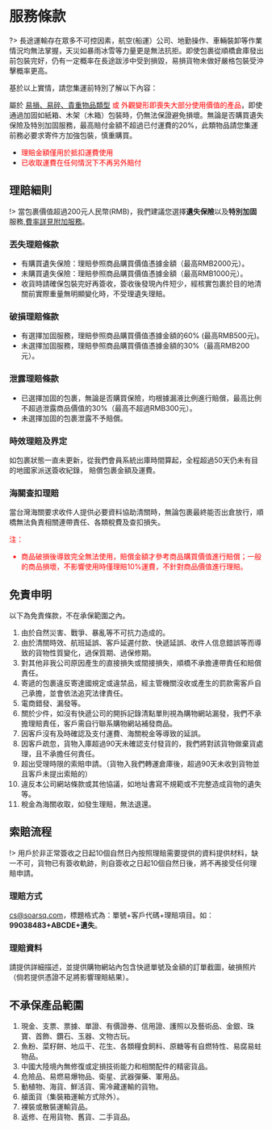 # 服務條款
?> 長途運輸存在眾多不可控因素，航空(船運）公司、地勤操作、車輛裝卸等作業情況均無法掌握，天災如暴雨冰雪等力量更是無法抗拒。即使包裹從順橋倉庫發出前包裝完好，仍有一定概率在長途跋涉中受到損毀，易損貨物未做好嚴格包裝受沖擊概率更高。

基於以上實情，請您集運前特別了解以下內容：

屬於&nbsp;[易損、易碎、貴重物品類型](https://www.sf-express.com/HK/ZF/dynamic_function/more/Types_of_Vulnerable_Fragile_Valuable_Item/)<font color="red">&nbsp;或&nbsp;外觀變形即喪失大部分使用價值的產品</font>，即使通過加固如紙箱、木架（木箱）包裝時，仍無法保證避免損壞。無論是否購買遺失保險及特別加固服務，最高賠付金額不超過已付運費的20%，此類物品請您集運前務必要求寄件方加強包裝，慎重購買。

- <font color="red">理賠金額僅用於抵扣運費使用</font>
- <font color="red">已收取運費在任何情況下不再另外賠付</font>



## 理賠細則

!> 當包裹價值超過200元人民幣(RMB)，我們建議您選擇**遺失保險**以及**特別加固**服務,[費率詳見附加服務](http://soarsq.com/add.html)。

### 丟失理賠條款
- 有購買遺失保險：理賠參照商品購買價值憑據金額（最高RMB2000元）。
- 未購買遺失保險：理賠參照商品購買價值憑據金額（最高RMB1000元）。
- 收貨時請確保包裝完好再簽收，簽收後發現內件短少，經核實包裹於目的地清關前實際重量無明顯變化時，不受理遺失理賠。

### 破損理賠條款
- 有選擇加固服務，理賠參照商品購買價值憑據金額的60% (最高RMB500元)。
- 未選擇加固服務，理賠參照商品購買價值憑據金額的30%（最高RMB200元）。

### 泄露理賠條款
- 已選擇加固的包裹，無論是否購買保險，均根據漏液比例進行賠償，最高比例不超過泄露商品價值的30%（最高不超過RMB300元）。
- 未選擇加固的包裹泄露不予賠償。

### 時效理賠及界定

如包裹狀態一直未更新，從我們會員系統出庫時間算起，全程超過50天仍未有目的地國家派送簽收紀錄， 賠償包裹金額及運費。

### 海關查扣理賠

當台灣海關要求收件人提供必要資料協助清關時，無論包裹最終能否出倉放行，順橋無法負責相關連帶責任、各類稅費及查扣損失。

<font color="red">注： 
- 商品破損後導致完全無法使用，賠償金額才參考商品購買價值進行賠償；一般的商品損壞，不影響使用時僅理賠10%運費，不針對商品價值進行理賠。 
</font>

## 免責申明
以下為免責條款，不在承保範圍之內。 
1. 由於自然災害、戰爭、暴亂等不可抗力造成的。
2. 由於清關時效、航班延誤、客戶延遲付款、快遞延誤、收件人信息錯誤等而導致的貨物性質變化，過保質期、過保修期。
3. 對其他非我公司原因產生的直接損失或間接損失，順橋不承擔連帶責任和賠償責任。
4. 寄遞的包裹違反寄達國規定或違禁品，經主管機關沒收或產生的罰款需客戶自己承擔，並會依法追究法律責任。
5. 電商錯發、漏發等。
6. 關於少件，如沒有快遞公司的開拆記錄清點單則視為購物網站漏發，我們不承擔理賠責任，客戶需自行聯系購物網站補發商品。
7. 因客戶沒有及時確認及支付運費、海關稅金等導致的延誤。
8. 因客戶疏忽，貨物入庫超過90天未確認支付發貨的，我們將對該貨物做棄貨處理，且不承擔任何責任。
9. 超出受理時限的索賠申請。（貨物入我們轉運倉庫後，超過90天未收到貨物並且客戶未提出索賠的）
10. 違反本公司網站條款或其他協議，如地址書寫不規範或不完整造成貨物的遺失等。
11. 稅金為海關收取，如發生理賠，無法退還。


## 索賠流程
!> 用戶於非正常簽收之日起10個自然日內按照理賠需要提供的資料提供材料，缺一不可，貨物已有簽收軌跡，則自簽收之日起10個自然日後，將不再接受任何理賠申請。
### 理賠方式
cs@soarsq.com，標題格式為：單號+客戶代碼+理賠項目。如：**99038483+ABCDE+遺失**。

### 理賠資料
請提供詳細描述，並提供購物網站內包含快遞單號及金額的訂單截圖，破損照片（倘若提供憑證不足將影響理賠結果）。

## 不承保產品範圍

1. 現金、支票、票據、單證、有價證券、信用證、護照以及藝術品、金銀、珠寶、首飾、鑽石、玉器、文物古玩。
2. 魚粉、菜籽餅、地瓜干、花生、各類糧食飼料、原糖等有自燃特性、易腐易蛀物品。
3. 中國大陸境內無修復或定損技術能力和相關配件的精密貨品。
4. 危險品、易燃易爆物品、衛星、武器彈藥、軍用品。
5. 動植物、海貨、鮮活貨、需冷藏運輸的貨物。
6. 艙面貨（集裝箱運輸方式除外）。
7. 裸裝或散裝運輸貨品。
8. 返修、在用貨物、舊貨、二手貨品。